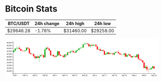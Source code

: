 # Bitcoin Stats

BTC/USDT|24h change|24h high|24h low|
|---|---|---|---|
|$29646.28|-1.76%|$31460.00|$29258.00|

<img src="./chart.svg">
